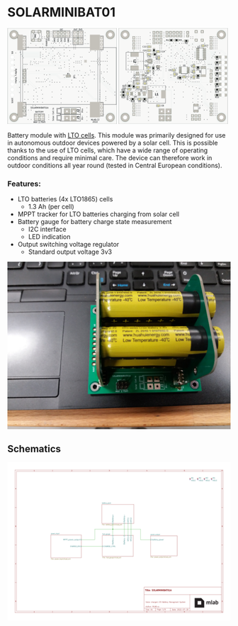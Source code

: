 # SOLARMINIBAT01
<p float="left">
  <img src="./doc/gen/img/SOLARMINIBAT01A-top.png" width="49%" />
  <img src="./doc/gen/img/SOLARMINIBAT01A-bottom.png" width="49%" /> 
</p>


Battery module with [LTO cells](https://files.gwl.eu/inc/_doc/attach/StoItem/7015/GWL_LTO1865_Rechargeable.pdf). This module was primarily designed for use in autonomous outdoor devices powered by a solar cell. This is possible thanks to the use of LTO cells, which have a wide range of operating conditions and require minimal care. The device can therefore work in outdoor conditions all year round (tested in Central European conditions). 

### Features:
 * LTO batteries (4x LTO1865) cells
   * 1.3 Ah (per cell)
 * MPPT tracker for LTO batteries charging from solar cell
 * Battery gauge for battery charge state measurement
   * I2C interface
   * LED indication
 * Output switching voltage regulator
   *  Standard output voltage 3v3


![](doc/src/img/IMG_20220821_234056.jpg)


## Schematics
[![](./doc/gen/SOLARMINIBAT01A-schematic.svg)](./doc/gen/SOLARMINIBAT01A-schematic.pdf)
